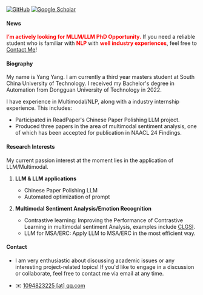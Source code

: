

[![GitHub](https://img.shields.io/badge/GitHub-%23121011?style=for-the-badge&logo=github&logoColor=white)](https://github.com/AZYoung233)
[![Google Scholar](https://img.shields.io/badge/Google%20Scholar-%230A4D92?style=for-the-badge&logo=googlescholar&logoColor=white)](https://scholar.google.com/citations?user=ueMAa5wAAAAJ&hl=zh-CN)



#### News

<strong style="color:red;"><strong>I’m actively looking for MLLM/LLM PhD Opportunity.</strong></strong> If you need a reliable student who is familiar with <strong style="color:red;"><strong>NLP </strong></strong> with <strong style="color:red;"><strong>well industry experiences</strong></strong>, feel free to <a href="#contact-info">Contact Me</a>!


#### Biography

My name is Yang Yang. I am currently a third year masters student at South China University of Technology. I received my Bachelor's degree in Automation from Dongguan University of Technology in 2022.

I have experience in Multimodal/NLP, along with a industry internship experience. This includes:

* Participated in ReadPaper's Chinese Paper Polishing LLM project.
* Produced three papers in the area of multimodal sentiment analysis, one of which has been accepted for publication in NAACL 24 Findings.


#### Research Interests

My current passion  interest at the moment lies in the application of LLM/Multimodal.

1. <strong><strong>LLM & LLM applications</strong></strong> 
    * Chinese Paper Polishing LLM
    * Automated optimization of prompt

2. <strong><strong>Multimodal Sentiment Analysis/Emotion Recognition</strong></strong> 
    * Contrastive learning: Improving the Performance of Contrastive Learning in multimodal sentiment Analysis, examples include [CLGSI](https://github.com/AZYoung233/CLGSI).
    * LLM for MSA/ERC: Apply LLM to MSA/ERC in the most efficient way. 



#### Contact<p id="contact-info"></p>

* </strong></strong>I am very enthusiastic about discussing academic issues or any interesting project-related topics! </strong></strong> If you'd like to engage in a discussion or collaborate, feel free to contact me via email at any time. 

* ✉️ [1094823225 [at] qq.com](mailto:1094823225@qq.com)
